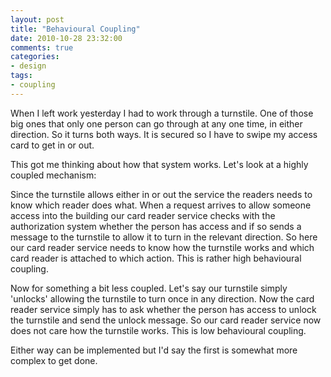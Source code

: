 ```yaml
---
layout: post
title: "Behavioural Coupling"
date: 2010-10-28 23:32:00
comments: true
categories: 
- design
tags:
- coupling
---
```


When I left work yesterday I had to work through a turnstile. One of those big ones that only one person can go through at any one time, in either direction. So it turns both ways. It is secured so I have to swipe my access card to get in or out.

This got me thinking about how that system works. Let's look at a highly coupled mechanism:

Since the turnstile allows either in or out the service the readers needs to know which reader does what. When a request arrives to allow someone access into the building our card reader service checks with the authorization system whether the person has access and if so sends a message to the turnstile to allow it to turn in the relevant direction. So here our card reader service needs to know how the turnstile works and which card reader is attached to which action. This is rather high behavioural coupling.

Now for something a bit less coupled. Let's say our turnstile simply 'unlocks' allowing the turnstile to turn once in any direction. Now the card reader service simply has to ask whether the person has access to unlock the turnstile and send the unlock message. So our card reader service now does not care how the turnstile works. This is low behavioural coupling.

Either way can be implemented but I'd say the first is somewhat more complex to get done.
